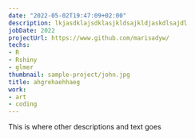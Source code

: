 ```yaml
---
date: "2022-05-02T19:47:09+02:00"
description: lkjasdklajsdklasjkldsajkldjaskdlsajdl
jobDate: 2022
projectUrl: https://www.github.com/marisadyw/
techs:
- R
- Rshiny
- glmer
thumbnail: sample-project/john.jpg
title: ahgrehaehhaeg
work:
- art
- coding
---
```


This is where other descriptions and text goes